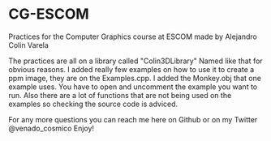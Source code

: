 # CG-ESCOM

Practices for the Computer Graphics course at ESCOM made by Alejandro Colin Varela

The practices are all on a library called "Colin3DLibrary" Named like that for obvious reasons.
I added really few examples on how to use it to create a ppm image, they are on the Examples.cpp. I added the Monkey.obj that one example uses.
You have to open and uncomment the example you want to run. Also there are a lot of functions that are not being used on the examples so checking the source code is adviced.

For any more questions you can reach me here on Github or on my Twitter @venado_cosmico
Enjoy!
